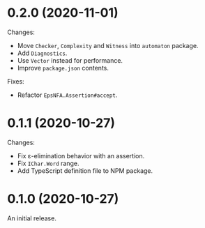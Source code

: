 # 0.2.0 (2020-11-01)

Changes:

  - Move `Checker`, `Complexity` and `Witness` into `automaton` package.
  - Add `Diagnostics`.
  - Use `Vector` instead for performance.
  - Improve `package.json` contents.

Fixes:

  - Refactor `EpsNFA.Assertion#accept`.

# 0.1.1 (2020-10-27)

Changes:

  - Fix ε-elimination behavior with an assertion.
  - Fix `IChar.Word` range.
  - Add TypeScript definition file to NPM package.

# 0.1.0 (2020-10-27)

An initial release.
